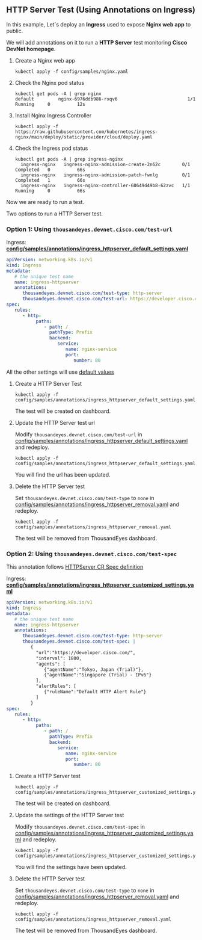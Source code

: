 ## HTTP Server Test (Using Annotations on Ingress)

In this example, Let`s deploy an **Ingress** used to expose **Nginx web app** to public.

We will add annotations on it to run a **HTTP Server** test monitoring **Cisco DevNet homepage**.

1. Create a Nginx web app
   ```
   kubectl apply -f config/samples/nginx.yaml
   ```
2. Check the Nginx pod status
   ```
   kubectl get pods -A | grep nginx
   default         nginx-6976ddb986-rxqv6                          1/1     Running     0          12s
   ```
3. Install Nginx Ingress Controller
   ```
   kubectl apply -f https://raw.githubusercontent.com/kubernetes/ingress-nginx/main/deploy/static/provider/cloud/deploy.yaml
   ```
4. Check the Ingress pod status
   ```
   kubectl get pods -A | grep ingress-nginx
     ingress-nginx   ingress-nginx-admission-create-2n62c        0/1     Completed   0          66s
     ingress-nginx   ingress-nginx-admission-patch-fwnlg         0/1     Completed   1          66s
     ingress-nginx   ingress-nginx-controller-68649d49b8-62zvc   1/1     Running     0          66s
   ```

Now we are ready to run a test.

Two options to run a HTTP Server test.

### Option 1: Using `thousandeyes.devnet.cisco.com/test-url`

Ingress: [**config/samples/annotations/ingress_httpserver_default_settings.yaml**](../config/samples/annotations/ingress_httpserver_default_settings.yaml)
```yaml
apiVersion: networking.k8s.io/v1
kind: Ingress
metadata:
   # the unique test name
   name: ingress-httpserver
   annotations:
      thousandeyes.devnet.cisco.com/test-type: http-server
      thousandeyes.devnet.cisco.com/test-url: https://developer.cisco.com/
spec:
   rules:
      - http:
           paths:
              - path: /
                pathType: Prefix
                backend:
                   service:
                      name: nginx-service
                      port:
                         number: 80
```
All the other settings will use [default values](http_server_cr.md#the-test-settings-specified-in-spec-are-defined-below)

1. Create a HTTP Server Test
   ```
   kubectl apply -f config/samples/annotations/ingress_httpserver_default_settings.yaml
   ```
   The test will be created on dashboard.

2. Update the HTTP Server test url

   Modify `thousandeyes.devnet.cisco.com/test-url` in [config/samples/annotations/ingress_httpserver_default_settings.yaml](../config/samples/annotations/ingress_httpserver_default_settings.yaml#L10) and redeploy.
   ```
   kubectl apply -f config/samples/annotations/ingress_httpserver_default_settings.yaml 
   ```   
   You will find the url has been updated.

3. Delete the HTTP Server test

   Set `thousandeyes.devnet.cisco.com/test-type` to `none` in [config/samples/annotations/ingress_httpserver_removal.yaml](../config/samples/annotations/ingress_httpserver_removal.yaml#L8) and redeploy.
   ```
   kubectl apply -f config/samples/annotations/ingress_httpserver_removal.yaml
   ```
   The test will be removed from ThousandEyes dashboard.

### Option 2: Using `thousandeyes.devnet.cisco.com/test-spec`

This annotation follows [HTTPServer CR Spec definition](./http_server_cr.md#the-test-settings-specified-in-spec-are-defined-below)

Ingress: [**config/samples/annotations/ingress_httpserver_customized_settings.yaml**](../config/samples/annotations/ingress_httpserver_customized_settings.yaml)
```yaml
apiVersion: networking.k8s.io/v1
kind: Ingress
metadata:
   # the unique test name
   name: ingress-httpserver
   annotations:
      thousandeyes.devnet.cisco.com/test-type: http-server
      thousandeyes.devnet.cisco.com/test-spec: |
         {
           "url":"https://developer.cisco.com/",
           "interval": 1800,
           "agents": [
              {"agentName":"Tokyo, Japan (Trial)"},
              {"agentName":"Singapore (Trial) - IPv6"}
           ],
           "alertRules": [
              {"ruleName":"Default HTTP Alert Rule"}
           ]
         }
spec:
   rules:
      - http:
           paths:
              - path: /
                pathType: Prefix
                backend:
                   service:
                      name: nginx-service
                      port:
                         number: 80
```
1. Create a HTTP Server test
   ```
   kubectl apply -f config/samples/annotations/ingress_httpserver_customized_settings.yaml
   ```
   The test will be created on dashboard.

2. Update the settings of the HTTP Server test

   Modify `thousandeyes.devnet.cisco.com/test-spec` in [config/samples/annotations/ingress_httpserver_customized_settings.yaml](../config/samples/annotations/ingress_httpserver_customized_settings.yaml#L8) and redeploy.
   ```
   kubectl apply -f config/samples/annotations/ingress_httpserver_customized_settings.yaml
   ```
   You will find the settings have been updated.

3. Delete the HTTP Server test
   
   Set `thousandeyes.devnet.cisco.com/test-type` to `none` in [config/samples/annotations/ingress_httpserver_removal.yaml](../config/samples/annotations/ingress_httpserver_removal.yaml#L8) and redeploy.
   ```
   kubectl apply -f config/samples/annotations/ingress_httpserver_removal.yaml
   ```
   The test will be removed from ThousandEyes dashboard.


   









